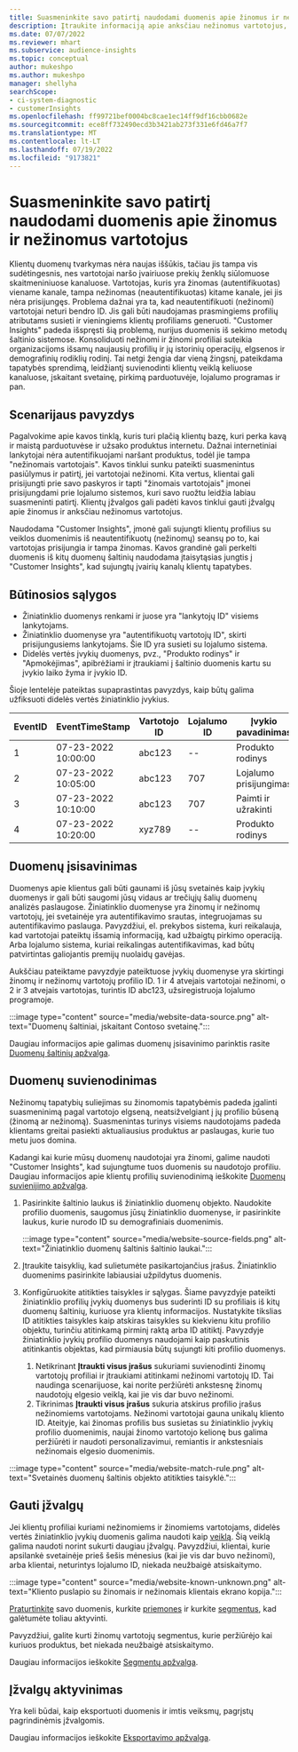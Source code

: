 ```yaml
---
title: Suasmeninkite savo patirtį naudodami duomenis apie žinomus ir nežinomus vartotojus
description: Įtraukite informaciją apie anksčiau nežinomus vartotojus, kai žinote jų tapatybę.
ms.date: 07/07/2022
ms.reviewer: mhart
ms.subservice: audience-insights
ms.topic: conceptual
author: mukeshpo
ms.author: mukeshpo
manager: shellyha
searchScope:
- ci-system-diagnostic
- customerInsights
ms.openlocfilehash: ff99721bef0004bc8cae1ec14ff9df16cbb0682e
ms.sourcegitcommit: ece8ff732490ecd3b3421ab273f331e6fd46a7f7
ms.translationtype: MT
ms.contentlocale: lt-LT
ms.lasthandoff: 07/19/2022
ms.locfileid: "9173821"
---
```

# <a name="personalize-your-experiences-with-data-about-known-and-unknown-users"></a>Suasmeninkite savo patirtį naudodami duomenis apie žinomus ir nežinomus vartotojus

Klientų duomenų tvarkymas nėra naujas iššūkis, tačiau jis tampa vis sudėtingesnis, nes vartotojai naršo įvairiuose prekių ženklų siūlomuose skaitmeniniuose kanaluose. Vartotojas, kuris yra žinomas (autentifikuotas) viename kanale, tampa nežinomas (neautentifikuotas) kitame kanale, jei jis nėra prisijungęs. Problema dažnai yra ta, kad neautentifikuoti (nežinomi) vartotojai neturi bendro ID. Jis gali būti naudojamas prasmingiems profilių atributams susieti ir vieningiems klientų profiliams generuoti. "Customer Insights" padeda išspręsti šią problemą, nurijus duomenis iš sekimo metodų šaltinio sistemose. Konsoliduoti nežinomi ir žinomi profiliai suteikia organizacijoms išsamų naujausių profilių ir jų istorinių operacijų, elgsenos ir demografinių rodiklių rodinį. Tai netgi žengia dar vieną žingsnį, pateikdama tapatybės sprendimą, leidžiantį suvienodinti klientų veiklą keliuose kanaluose, įskaitant svetainę, pirkimą parduotuvėje, lojalumo programas ir pan.

## <a name="sample-scenario"></a>Scenarijaus pavyzdys

Pagalvokime apie kavos tinklą, kuris turi plačią klientų bazę, kuri perka kavą ir maistą parduotuvėse ir užsako produktus internetu. Dažnai internetiniai lankytojai nėra autentifikuojami naršant produktus, todėl jie tampa "nežinomais vartotojais". Kavos tinklui sunku pateikti suasmenintus pasiūlymus ir patirtį, jei vartotojai nežinomi. Kita vertus, klientai gali prisijungti prie savo paskyros ir tapti "žinomais vartotojais" įmonei prisijungdami prie lojalumo sistemos, kuri savo ruožtu leidžia labiau suasmeninti patirtį. Klientų įžvalgos gali padėti kavos tinklui gauti įžvalgų apie žinomus ir anksčiau nežinomus vartotojus.

Naudodama "Customer Insights", įmonė gali sujungti klientų profilius su veiklos duomenimis iš neautentifikuotų (nežinomų) seansų po to, kai vartotojas prisijungia ir tampa žinomas. Kavos grandinė gali perkelti duomenis iš kitų duomenų šaltinių naudodama įtaisytąsias jungtis į "Customer Insights", kad sujungtų įvairių kanalų klientų tapatybes.

## <a name="prerequisites"></a>Būtinosios sąlygos

- Žiniatinklio duomenys renkami ir juose yra "lankytojų ID" visiems lankytojams.
- Žiniatinklio duomenyse yra "autentifikuotų vartotojų ID", skirti prisijungusiems lankytojams. Šie ID yra susieti su lojalumo sistema.
- Didelės vertės įvykių duomenys, pvz., "Produkto rodinys" ir "Apmokėjimas", apibrėžiami ir įtraukiami į šaltinio duomenis kartu su įvykio laiko žyma ir įvykio ID.

Šioje lentelėje pateiktas supaprastintas pavyzdys, kaip būtų galima užfiksuoti didelės vertės žiniatinklio įvykius.

|EventID|EventTimeStamp|Vartotojo ID|Lojalumo ID|Įvykio pavadinimas|
|--|--|--|--|--|
|1|07-23-2022 10:00:00|abc123|--|Produkto rodinys|
|2|07-23-2022 10:05:00|abc123|707|Lojalumo prisijungimas|
|3|07-23-2022 10:10:00|abc123|707|Paimti ir užrakinti|
|4|07-23-2022 10:20:00|xyz789|--|Produkto rodinys|

## <a name="data-ingestion"></a>Duomenų įsisavinimas

Duomenys apie klientus gali būti gaunami iš jūsų svetainės kaip įvykių duomenys ir gali būti saugomi jūsų vidaus ar trečiųjų šalių duomenų analizės paslaugose. Žiniatinklio duomenyse yra žinomų ir nežinomų vartotojų, jei svetainėje yra autentifikavimo srautas, integruojamas su autentifikavimo paslauga. Pavyzdžiui, el. prekybos sistema, kuri reikalauja, kad vartotojai pateiktų išsamią informaciją, kad užbaigtų pirkimo operaciją. Arba lojalumo sistema, kuriai reikalingas autentifikavimas, kad būtų patvirtintas galiojantis premijų nuolaidų gavėjas.

Aukščiau pateiktame pavyzdyje pateiktuose įvykių duomenyse yra skirtingi žinomų ir nežinomų vartotojų profilio ID. 1 ir 4 atvejais vartotojai nežinomi, o 2 ir 3 atvejais vartotojas, turintis ID abc123, užsiregistruoja lojalumo programoje.

:::image type="content" source="media/website-data-source.png" alt-text="Duomenų šaltiniai, įskaitant Contoso svetainę.":::

Daugiau informacijos apie galimas duomenų įsisavinimo parinktis rasite [Duomenų šaltinių apžvalga](data-sources.md).

## <a name="data-unification"></a>Duomenų suvienodinimas

Nežinomų tapatybių suliejimas su žinomomis tapatybėmis padeda įgalinti suasmeninimą pagal vartotojo elgseną, neatsižvelgiant į jų profilio būseną (žinomą ar nežinomą). Suasmenintas turinys visiems naudotojams padeda klientams greitai pasiekti aktualiausius produktus ar paslaugas, kurie tuo metu juos domina.

Kadangi kai kurie mūsų duomenų naudotojai yra žinomi, galime naudoti "Customer Insights", kad sujungtume tuos duomenis su naudotojo profiliu. Daugiau informacijos apie klientų profilių suvienodinimą ieškokite [Duomenų suvienijimo apžvalga](data-unification.md).

1. Pasirinkite šaltinio laukus iš žiniatinklio duomenų objekto. Naudokite profilio duomenis, saugomus jūsų žiniatinklio duomenyse, ir pasirinkite laukus, kurie nurodo ID su demografiniais duomenimis.

   :::image type="content" source="media/website-source-fields.png" alt-text="Žiniatinklio duomenų šaltinis šaltinio laukai.":::

1. Įtraukite taisyklių, kad sulietumėte pasikartojančius įrašus. Žiniatinklio duomenims pasirinkite labiausiai užpildytus duomenis.

1. Konfigūruokite atitikties taisykles ir sąlygas. Šiame pavyzdyje pateikti žiniatinklio profilių įvykių duomenys bus suderinti ID su profiliais iš kitų duomenų šaltinių, kuriuose yra klientų informacijos. Nustatykite tikslias ID atitikties taisykles kaip atskiras taisykles su kiekvienu kitu profilio objektu, turinčiu atitinkamą pirminį raktą arba ID atitiktį. Pavyzdyje žiniatinklio įvykių profilio duomenys naudojami kaip paskutinis atitinkantis objektas, kad pirmiausia būtų sujungti kiti profilio duomenys.
   1. Netikrinant **Įtraukti visus įrašus** sukuriami suvienodinti žinomų vartotojų profiliai ir įtraukiami atitinkami nežinomi vartotojų ID. Tai naudinga scenarijuose, kai norite peržiūrėti ankstesnę žinomų naudotojų elgesio veiklą, kai jie vis dar buvo nežinomi.
   1. Tikrinimas **Įtraukti visus įrašus** sukuria atskirus profilio įrašus nežinomiems vartotojams. Nežinomi vartotojai gauna unikalų kliento ID. Ateityje, kai žinomas profilis bus susietas su žiniatinklio įvykių profilio duomenimis, naujai žinomo vartotojo kelionę bus galima peržiūrėti ir naudoti personalizavimui, remiantis ir ankstesniais nežinomais elgesio duomenimis.

:::image type="content" source="media/website-match-rule.png" alt-text="Svetainės duomenų šaltinis objekto atitikties taisyklė.":::

## <a name="get-insights"></a>Gauti įžvalgų

Jei klientų profiliai kuriami nežinomiems ir žinomiems vartotojams, didelės vertės žiniatinklio įvykių duomenis galima naudoti kaip [veiklą](activities.md). Šią veiklą galima naudoti norint sukurti daugiau įžvalgų. Pavyzdžiui, klientai, kurie apsilankė svetainėje prieš šešis mėnesius (kai jie vis dar buvo nežinomi), arba klientai, neturintys lojalumo ID, niekada neužbaigė atsiskaitymo.

:::image type="content" source="media/website-known-unknown.png" alt-text="Kliento puslapio su žinomais ir nežinomais klientais ekrano kopija.":::

[Praturtinkite](enrichment-hub.md) savo duomenis, kurkite [priemones](measures.md) ir kurkite [segmentus](segments.md), kad galėtumėte toliau aktyvinti.

Pavyzdžiui, galite kurti žinomų vartotojų segmentus, kurie peržiūrėjo kai kuriuos produktus, bet niekada neužbaigė atsiskaitymo.

Daugiau informacijos ieškokite [Segmentų apžvalga](segments.md).

## <a name="activate-insights"></a>Įžvalgų aktyvinimas

Yra keli būdai, kaip eksportuoti duomenis ir imtis veiksmų, pagrįstų pagrindinėmis įžvalgomis.

Daugiau informacijos ieškokite [Eksportavimo apžvalga](export-destinations.md).
